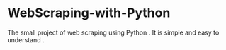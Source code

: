 # WebScraping-with-Python
The small project of web scraping using Python . It is simple and easy to understand . 
